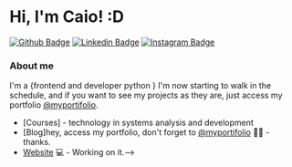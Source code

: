 # Hi, I'm Caio! :D

[![Github Badge](https://img.shields.io/badge/GitHub-100000?style=for-the-badge&logo=github&logoColor=white&link=https://github.com/Caiozxx)](https://github.com/Caiozxx)
[![Linkedin Badge](https://img.shields.io/badge/LinkedIn-0077B5?style=for-the-badge&logo=linkedin&logoColor=white&link=https://www.linkedin.com/in/caio-ferreira-0679411b2/)](https://www.linkedin.com/in/caio-ferreira-0679411b2/)
[![Instagram Badge](https://img.shields.io/badge/Instagram-E4405F?style=for-the-badge&logo=instagram&logoColor=white&link=https://www.instagram.com/_caiozzzz/)](https://www.instagram.com/_caiozzzz/)

### About me
I'm a {frontend and developer python } I'm now starting to walk in the schedule, and if you want to see my projects as they are, just access my portfolio [@myportifolio](https://curriculodocaio.netlify.app/).

- [Courses] - technology in systems analysis and development
- [Blog]hey, access my portfolio, don't forget to [@myportifolio](https://curriculodocaio.netlify.app/) ✍🏼 - thanks.
- [Website](https://fagnerpsantos.dev/) 💻 - Working on it.-->
